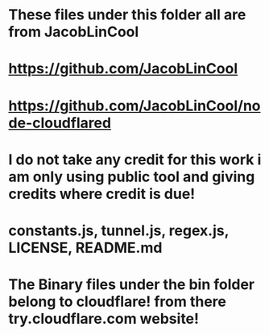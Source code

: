 # These files under this folder all are from JacobLinCool
#  https://github.com/JacobLinCool
#  https://github.com/JacobLinCool/node-cloudflared
# I do not take any credit for this work i am only using public tool and giving credits where credit is due!
# constants.js, tunnel.js, regex.js, LICENSE, README.md
# 
# The Binary files under the bin folder belong to cloudflare! from there try.cloudflare.com website!
#
